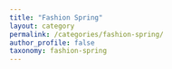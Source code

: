 ```yaml
---
title: "Fashion Spring"
layout: category
permalink: /categories/fashion-spring/
author_profile: false
taxonomy: fashion-spring
---
```

